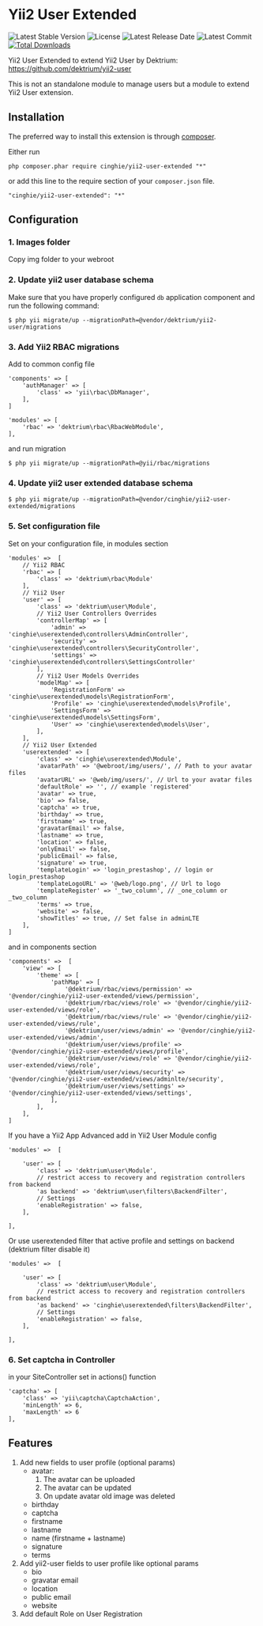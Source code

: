 # Yii2 User Extended

![Latest Stable Version](https://img.shields.io/packagist/v/cinghie/yii2-user-extended.svg)
![License](https://img.shields.io/packagist/l/cinghie/yii2-user-extended.svg)
![Latest Release Date](https://img.shields.io/github/release-date/cinghie/yii2-user-extended.svg)
![Latest Commit](https://img.shields.io/github/last-commit/cinghie/yii2-user-extended.svg)
[![Total Downloads](https://img.shields.io/packagist/dt/cinghie/yii2-user-extended.svg)](https://packagist.org/packages/cinghie/yii2-user-extended)

Yii2 User Extended to extend Yii2 User by Dektrium: https://github.com/dektrium/yii2-user

This is not an standalone module to manage users but a module to extend Yii2 User extension.

Installation
-----------------

The preferred way to install this extension is through [composer](http://getcomposer.org/download/).

Either run

```
php composer.phar require cinghie/yii2-user-extended "*"
```

or add this line to the require section of your `composer.json` file.

```
"cinghie/yii2-user-extended": "*"
```

Configuration
-----------------

### 1. Images folder

Copy img folder to your webroot

### 2. Update yii2 user database schema

Make sure that you have properly configured `db` application component
and run the following command:
```
$ php yii migrate/up --migrationPath=@vendor/dektrium/yii2-user/migrations
```

### 3. Add Yii2 RBAC migrations 

Add to common config file

```
'components' => [
    'authManager' => [
        'class' => 'yii\rbac\DbManager',
    ],
]

'modules' => [
    'rbac' => 'dektrium\rbac\RbacWebModule',
],
```
and run migration

```
$ php yii migrate/up --migrationPath=@yii/rbac/migrations
```

### 4. Update yii2 user extended database schema

```
$ php yii migrate/up --migrationPath=@vendor/cinghie/yii2-user-extended/migrations
```

### 5. Set configuration file

Set on your configuration file, in modules section

```
'modules' =>  [
    // Yii2 RBAC
    'rbac' => [
        'class' => 'dektrium\rbac\Module'
    ],
    // Yii2 User
    'user' => [
        'class' => 'dektrium\user\Module',
        // Yii2 User Controllers Overrides
        'controllerMap' => [
            'admin' => 'cinghie\userextended\controllers\AdminController',
            'security' => 'cinghie\userextended\controllers\SecurityController',
            'settings' => 'cinghie\userextended\controllers\SettingsController'
        ],
        // Yii2 User Models Overrides
        'modelMap' => [
            'RegistrationForm' => 'cinghie\userextended\models\RegistrationForm',
            'Profile' => 'cinghie\userextended\models\Profile',
            'SettingsForm' => 'cinghie\userextended\models\SettingsForm',
            'User' => 'cinghie\userextended\models\User',
        ],
    ],
    // Yii2 User Extended
    'userextended' => [
        'class' => 'cinghie\userextended\Module',
        'avatarPath' => '@webroot/img/users/', // Path to your avatar files
        'avatarURL' => '@web/img/users/', // Url to your avatar files
        'defaultRole' => '', // example 'registered'
        'avatar' => true,
        'bio' => false,
        'captcha' => true,
        'birthday' => true,
        'firstname' => true,
        'gravatarEmail' => false,
        'lastname' => true,
        'location' => false,
        'onlyEmail' => false,
        'publicEmail' => false,
        'signature' => true,
        'templateLogin' => 'login_prestashop', // login or login_prestashop
        'templateLogoURL' => '@web/logo.png', // Url to logo
        'templateRegister' => '_two_column', // _one_column or _two_column
        'terms' => true,
        'website' => false,
        'showTitles' => true, // Set false in adminLTE
    ],
]
```

and in components section

```
'components' =>  [
    'view' => [
        'theme' => [
            'pathMap' => [
                '@dektrium/rbac/views/permission' => '@vendor/cinghie/yii2-user-extended/views/permission',  
                '@dektrium/rbac/views/role' => '@vendor/cinghie/yii2-user-extended/views/role',  
                '@dektrium/rbac/views/rule' => '@vendor/cinghie/yii2-user-extended/views/rule',  
                '@dektrium/user/views/admin' => '@vendor/cinghie/yii2-user-extended/views/admin',  
                '@dektrium/user/views/profile' => '@vendor/cinghie/yii2-user-extended/views/profile',  
                '@dektrium/user/views/role' => '@vendor/cinghie/yii2-user-extended/views/role',  
                '@dektrium/user/views/security' => '@vendor/cinghie/yii2-user-extended/views/adminlte/security',  
                '@dektrium/user/views/settings' => '@vendor/cinghie/yii2-user-extended/views/settings',  
            ],
        ],
    ],
]
```

If you have a Yii2 App Advanced add in Yii2 User Module config

```
'modules' =>  [

    'user' => [
        'class' => 'dektrium\user\Module',
        // restrict access to recovery and registration controllers from backend
        'as backend' => 'dektrium\user\filters\BackendFilter',
        // Settings
        'enableRegistration' => false,
    ],
    
],		
```

Or use userextended filter that active profile and settings on backend (dektrium filter disable it)

```
'modules' =>  [

    'user' => [
        'class' => 'dektrium\user\Module',
        // restrict access to recovery and registration controllers from backend
        'as backend' => 'cinghie\userextended\filters\BackendFilter',
        // Settings
        'enableRegistration' => false,
    ],

],
```

### 6. Set captcha in Controller

in your SiteController set in actions() function

```
'captcha' => [
    'class' => 'yii\captcha\CaptchaAction',
    'minLength' => 6,
    'maxLength' => 6
],
```

Features
-----------------

<ol>
    <li>Add new fields to user profile (optional params)
        <ul>
        	<li>avatar:
            	<ol>
                	<li>The avatar can be uploaded</li>
                    <li>The avatar can be updated</li>
                    <li>On update avatar old image was deleted</li>
                </ol>
            </li>
            <li>birthday</li>
            <li>captcha</li>
            <li>firstname</li>
            <li>lastname</li>
            <li>name (firstname + lastname)</li>
            <li>signature</li>
            <li>terms</li>
        </ul>
    </li>
    <li>Add yii2-user fields to user profile like optional params
        <ul>
            <li>bio</li>
            <li>gravatar email</li>
            <li>location</li>
            <li>public email</li>
            <li>website</li>
        </ul>
    </li>
    <li>Add default Role on User Registration</li>
</ol>
